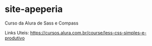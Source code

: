 # site-apeperia
Curso da Alura de Sass e Compass 

Links Uteis: 
https://cursos.alura.com.br/course/less-css-simples-e-produtivo
